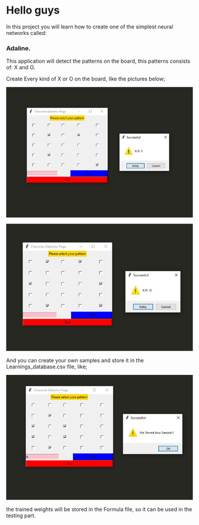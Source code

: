 #  Hello  guys
In this project you will learn how to create one of the simplest neural networks called: 
### Adaline.

This application will detect the patterns on the board, this patterns consists of: X and O.

Create Every kind of X or O on the board, like the pictures below;

<p align="center">
  <img height="10%" width='100%' src="https://github.com/mralamdari/Machine_Learning_Projects/blob/main/X%26O_With_MLP/1.JPG"/>
</p> 

<p align="center">
  <img height="10%" width='100%' src="https://github.com/mralamdari/Machine_Learning_Projects/blob/main/X%26O_With_MLP/2.JPG"/>
</p> 

And you can create your own samples and store it in the Learnings_database.csv file, like;

<p align="center">
  <img height="10%" width='100%' src="https://github.com/mralamdari/Machine_Learning_Projects/blob/main/X%26O_With_MLP/3.JPG"/>
</p> 

the trained weights will be stored in the Formula file, so it can be used in the testing part.
